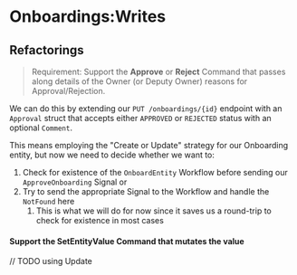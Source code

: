 # Onboardings:Writes

## Refactorings

> Requirement: Support the **Approve** or **Reject** Command that passes along details of the Owner (or Deputy Owner) reasons for Approval/Rejection.

We can do this by extending our `PUT /onboardings/{id}` endpoint with an `Approval` struct that accepts either `APPROVED` or `REJECTED` status with an optional `Comment`.

This means employing the "Create or Update" strategy for our Onboarding entity, but now we need to decide
whether we want to:
1. Check for existence of the `OnboardEntity` Workflow before sending our `ApproveOnboarding` Signal or
2. Try to send the appropriate Signal to the Workflow and handle the `NotFound` here
    1. This is what we will do for now since it saves us a round-trip to check for existence in most cases

#### Support the **SetEntityValue** Command that mutates the value

// TODO using Update
